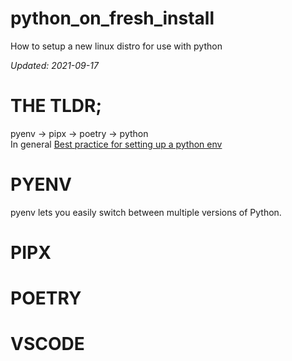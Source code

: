 # python_on_fresh_install
How to setup a new linux distro for use with python

_Updated: 2021-09-17_

# THE TLDR;
pyenv -> pipx -> poetry -> python  
In general [Best practice for setting up a python env](https://towardsdatascience.com/best-practices-for-setting-up-a-python-environment-d4af439846a)

# PYENV
pyenv lets you easily switch between multiple versions of Python.

# PIPX



# POETRY


# VSCODE
